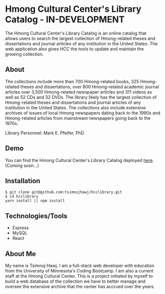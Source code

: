 # Hmong Cultural Center's Library Catalog - IN-DEVELOPMENT
The Hmong Cultural Center's Library Catalog is an online catalog that allows users to search the largest collection of Hmong-related theses and dissertations and journal articles of any institution in the United States. The web application also gives HCC the tools to update and maintain the growing collection.

## About
The collections include more than 700 Hmong-related books, 325 Hmong-related theses and dissertations, over 800 Hmong-related academic journal articles over 3,500 Hmong-related newspaper articles and 311 videos as well as 52 CDs and 32 DVDs. The library likely has the largest collection of Hmong-related theses and dissertations and journal articles of any institution in the United States. The collections also include extensive archives of issues of local Hmong newspapers dating back to the 1990s and Hmong-related articles from mainstream newspapers going back to the 1970s.

Library Personnel: Mark E. Pfeifer, PhD

## Demo
You can find the Hmong Cultural Center's Library Catalog deployed [here](#). (Coming soon...)

## Installation
```shell
$ git clone git@github.com:tsimnujhawj/hcclibrary.git
$ cd hcclibrary
yarn install || npm install
```
## Technologies/Tools
- Express
- MySQL
- React

## About Me
My name is Tsimnuj Hawj. I am a full-stack web developer with education from the University of Minnesota's Coding Bootcamp. I am also a current staff at the Hmong Cultural Center. This is a project initiated by myself to build a web database of the collection we have to better manage and oversee the extensive archive that the center has accrued over the years.
